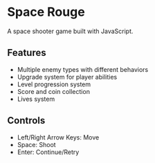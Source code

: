 # Space Rouge

A space shooter game built with JavaScript.

## Features
- Multiple enemy types with different behaviors
- Upgrade system for player abilities
- Level progression system
- Score and coin collection
- Lives system

## Controls
- Left/Right Arrow Keys: Move
- Space: Shoot
- Enter: Continue/Retry 